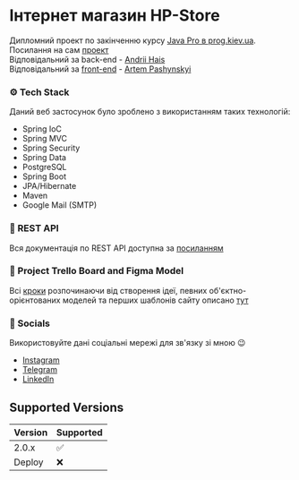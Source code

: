 # Інтернет магазин HP-Store

Дипломний проект по закінченню курсу <a target="_blank" href="https://prog.kiev.ua/">Java Pro в prog.kiev.ua</a>. <br>
Посилання на сам <a target="_blank" href="https://pashynskyi.github.io/demo-hp-store/#/">проект</a><br>
Відповідальний за back-end - <a target="_blank" href="https://www.linkedin.com/in/andrii-hais-0bb7921b2/">Andrii Hais</a><br>
Відповідальний за <a target="_blank" href="https://github.com/pashynskyi/demo-hp-store/tree/master/react-online-store">front-end</a> - <a target="_blank" href="https://www.linkedin.com/in/artem-pashynskyi-b132071a8/">Artem Pashynskyi</a>

### ⚙️ Tech Stack 

Даний веб застосунок було зроблено з використанням таких технологій:

- Spring IoC
- Spring MVC
- Spring Security
- Spring Data
- PostgreSQL
- Spring Boot
- JPA/Hibernate
- Maven
- Google Mail (SMTP)

### 📄 REST API

Вся документація по REST API доступна за <a target="_blank" href="https://docs.google.com/spreadsheets/d/1UcjlDQHnq6myUV_WvD_uK6Gkun0RhdPCFF9A3TDQlfU/edit#gid=146959206">посиланням</a>

### 🔄 Project Trello Board and Figma Model

Всі <a target="_blank" href="https://trello.com/invite/b/AyIPeArm/6299998e09479a4bec87154bddbb09bc/store">кроки</a> розпочинаючи від створення ідеї, певних об'єктно-орієнтованих моделей та перших шаблонів сайту описано <a target="_blank" href="https://www.figma.com/file/kjri3oHZgaOgesQB0V7DiD/store?node-id=0%3A1">тут</a> 

### 🌠 Socials

Використовуйте дані соціальні мережі для зв'язку зі мною 😉
- <a target="_blank" href="https://www.instagram.com/boy_boy_paren_palehche//">Instagram</a>
- <a target="_blank" href="https://t.me/ya0sobenniy">Telegram</a>
- <a target="_blank" href="https://www.linkedin.com/in/andrii-hais-0bb7921b2/">LinkedIn</a>

## Supported Versions

| Version | Supported          |
| ------- | ------------------ |
| 2.0.x   | :white_check_mark: |
| Deploy  | :x:                |
